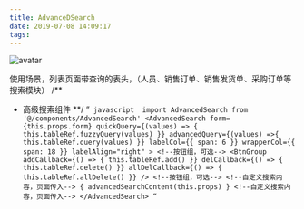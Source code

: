 ```yaml
---
title: AdvanceDSearch
date: 2019-07-08 14:09:17
tags:
---
```

![avatar](http://chuantu.xyz/t6/702/1563450311x2073530529.jpg)

使用场景，列表页面带查询的表头，（人员、销售订单、销售发货单、采购订单等搜索模块）
/**
* 高级搜索组件
**/
“` javascript 
import AdvancedSearch from '@/components/AdvancedSearch'
    <AdvancedSearch
          form={this.props.form}
          quickQuery={(values) => {
            this.tableRef.fuzzyQuery(values)
          }}
          advancedQuery={(values) =>{
            this.tableRef.query(values)
          }}
          labelCol={{ span: 6 }}
          wrapperCol={{ span: 18 }}
          labelAlign="right"
        >
        <!--按钮组，可选-->
            <BtnGroup
              addCallback={() => {
                this.tableRef.add()
              }}
              delCallback={() => {
                this.tableRef.delete()
              }}
              allDelCallback={() => {
                this.tableRef.allDelete()
              }}
            />
          <!--按钮组，可选-->
          <!--自定义搜索内容，页面传入-->
            { advancedSearchContent(this.props) }
          <!--自定义搜索内容，页面传入-->
        </AdvancedSearch>
“` 